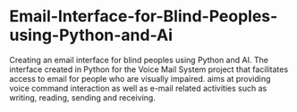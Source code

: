 # Email-Interface-for-Blind-Peoples-using-Python-and-Ai
Creating an email interface for blind peoples using Python and AI. The interface created in Python for the Voice Mail System  project that facilitates access to email for people who are visually impaired.  aims at providing voice command interaction as well as e-mail related activities such as writing, reading, sending and receiving. 
